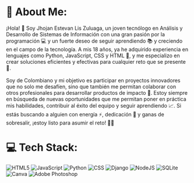 # 💫 About Me:
¡Hola! 👋 Soy Jhojan Estevan Lis Zuluaga, un joven tecnólogo en Análisis y Desarrollo de Sistemas de Información con una gran pasión por la programación 💻 y un fuerte deseo de seguir aprendiendo 📚 y creciendo en el campo de la tecnología. A mis 18 años, ya he adquirido experiencia en lenguajes como Python, JavaScript, CSS y HTML 🔧, y me especializo en crear soluciones eficientes y efectivas para cualquier reto que se presente 🚀.<br><br>Soy de Colombiano y mi objetivo es participar en proyectos innovadores que no solo me desafíen, sino que también me permitan colaborar con otros profesionales para desarrollar productos de impacto 🌟. Estoy siempre en búsqueda de nuevas oportunidades que me permitan poner en práctica mis habilidades, contribuir al éxito del equipo y seguir aprendiendo 📈. Si estás buscando a alguien con energía ⚡, dedicación 💪 y ganas de sobresalir, ¡estoy listo para asumir el reto! 💼✨


# 💻 Tech Stack:
![HTML5](https://img.shields.io/badge/html5-%23E34F26.svg?style=for-the-badge&logo=html5&logoColor=white) ![JavaScript](https://img.shields.io/badge/javascript-%23323330.svg?style=for-the-badge&logo=javascript&logoColor=%23F7DF1E) ![Python](https://img.shields.io/badge/python-3670A0?style=for-the-badge&logo=python&logoColor=ffdd54) ![CSS](https://img.shields.io/badge/css-%231572B6.svg?style=for-the-badge&logo=css3&logoColor=white) ![Django](https://img.shields.io/badge/django-%23092E20.svg?style=for-the-badge&logo=django&logoColor=white) ![NodeJS](https://img.shields.io/badge/node.js-6DA55F?style=for-the-badge&logo=node.js&logoColor=white) ![SQLite](https://img.shields.io/badge/sqlite-%2307405e.svg?style=for-the-badge&logo=sqlite&logoColor=white) ![Canva](https://img.shields.io/badge/Canva-%2300C4CC.svg?style=for-the-badge&logo=Canva&logoColor=white) ![Adobe Photoshop](https://img.shields.io/badge/adobe%20photoshop-%2331A8FF.svg?style=for-the-badge&logo=adobe%20photoshop&logoColor=white)



